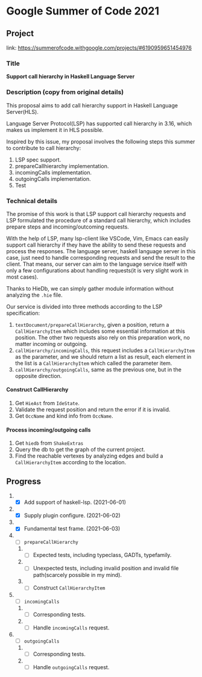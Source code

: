 # Google Summer of Code 2021

## Project

link: https://summerofcode.withgoogle.com/projects/#6190959651454976

### Title
**Support call hierarchy in Haskell Language Server**

### Description (copy from original details)
This proposal aims to add call hierarchy support in Haskell Language Server(HLS).

Language Server Protocol(LSP) has supported call hierarchy in 3.16, which makes us implement it in HLS possible.

Inspired by this issue, my proposal involves the following steps this summer to contribute to call hierarchy:

1. LSP spec support.
2. prepareCallhierarchy implementation.
3. incomingCalls implementation.
4. outgoingCalls implementation.
5. Test

### Technical details
The promise of this work is that LSP support call hierarchy requests and LSP formulated the procedure of a standard call hierarchy, which includes prepare steps and incoming/outcoming requests.

With the help of LSP, many lsp-client like VSCode, Vim, Emacs can easily support call hierarchy if they have the ability to send these requests and process the responses. The language server, haskell language server in this case, just need to handle corresponding requests and send the result to the client. That means, our server can aim to the language service itself with only a few configurations about handling requests(it is very slight work in most cases).

Thanks to HieDb, we can simply gather module information without analyzing the `.hie` file.

Our service is divided into three methods according to the LSP specification:

1. `textDocument/prepareCallHierarchy`, given a position, return a `CallHierarchyItem` which includes some essential information at this position. The other two requests also rely on this preparation work, no matter incoming or outgoing.
2. `callHierarchy/incomingCalls`, this request includes a `CallHierarchyItem` as the parameter, and we should return a list as result, each element in the list is a `CallHierarchyItem` which called the parameter item.
3. `callHierarchy/outgoingCalls`, same as the previous one, but in the opposite direction.

#### Construct CallHierarchy
1. Get `HieAst` from `IdeState`.
2. Validate the request position and return the error if it is invalid.
3. Get `OccName` and kind info from `OccName`.

#### Process incoming/outgoing calls
1. Get `hiedb` from `ShakeExtras`
2. Query the db to get the graph of the current project.
3. Find the reachable vertexes by analyzing edges and build a `CallHierarchyItem` according to the location.

## Progress
1. - [x] Add support of haskell-lsp. (2021-06-01)
2. - [x] Supply plugin configure. (2021-06-02)
3. - [x] Fundamental test frame. (2021-06-03)
4. - [ ] `prepareCallHierarchy`
    1. - [ ] Expected tests, including typeclass, GADTs, typefamily.
    2. - [ ] Unexpected tests, including invalid position and invalid file path(scarcely possible in my mind).
    3. - [ ] Construct `CallHierarchyItem`
5. - [ ] `incomingCalls`
    1. - [ ] Corresponding tests.
    2. - [ ] Handle `incomingCalls` request.
6. - [ ] `outgoingCalls`
    1. - [ ] Corresponding tests.
    2. - [ ] Handle `outgoingCalls` request.
